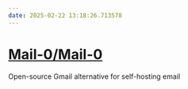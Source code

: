 ```yaml
---
date: 2025-02-22 13:18:26.713578
---
```


# [Mail-0/Mail-0](https://github.com/Mail-0/Mail-0)

Open-source Gmail alternative for self-hosting email